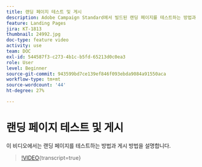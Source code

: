 ```yaml
---
title: 랜딩 페이지 테스트 및 게시
description: Adobe Campaign Standard에서 빌드된 랜딩 페이지를 테스트하는 방법과 게시하는 방법을 알아봅니다.
feature: Landing Pages
jira: KT-1813
thumbnail: 24992.jpg
doc-type: feature video
activity: use
team: DOC
exl-id: 544587f3-c273-4b1c-b5fd-65213d0c0ea3
role: User
level: Beginner
source-git-commit: 943599bd7ce139ef846f093ebda9084a91550aca
workflow-type: tm+mt
source-wordcount: '44'
ht-degree: 27%

---
```


# 랜딩 페이지 테스트 및 게시

이 비디오에서는 랜딩 페이지를 테스트하는 방법과 게시 방법을 설명합니다.

>[!VIDEO](https://video.tv.adobe.com/v/33218?learn=on&captions=kor){transcript=true}
